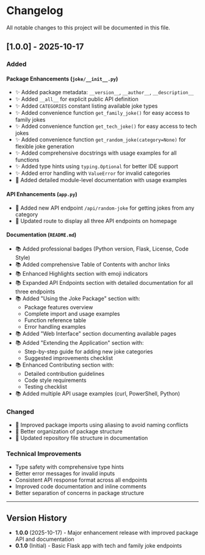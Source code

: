 # Changelog

All notable changes to this project will be documented in this file.

## [1.0.0] - 2025-10-17

### Added

#### Package Enhancements (`joke/__init__.py`)
- ✨ Added package metadata: `__version__`, `__author__`, `__description__`
- ✨ Added `__all__` for explicit public API definition
- ✨ Added `CATEGORIES` constant listing available joke types
- ✨ Added convenience function `get_family_joke()` for easy access to family jokes
- ✨ Added convenience function `get_tech_joke()` for easy access to tech jokes
- ✨ Added convenience function `get_random_joke(category=None)` for flexible joke generation
- ✨ Added comprehensive docstrings with usage examples for all functions
- ✨ Added type hints using `typing.Optional` for better IDE support
- ✨ Added error handling with `ValueError` for invalid categories
- 📝 Added detailed module-level documentation with usage examples

#### API Enhancements (`app.py`)
- 🔌 Added new API endpoint `/api/random-joke` for getting jokes from any category
- 📝 Updated route to display all three API endpoints on homepage

#### Documentation (`README.md`)
- 📚 Added professional badges (Python version, Flask, License, Code Style)
- 📚 Added comprehensive Table of Contents with anchor links
- 📚 Enhanced Highlights section with emoji indicators
- 📚 Expanded API Endpoints section with detailed documentation for all three endpoints
- 📚 Added "Using the Joke Package" section with:
  - Package features overview
  - Complete import and usage examples
  - Function reference table
  - Error handling examples
- 📚 Added "Web Interface" section documenting available pages
- 📚 Added "Extending the Application" section with:
  - Step-by-step guide for adding new joke categories
  - Suggested improvements checklist
- 📚 Enhanced Contributing section with:
  - Detailed contribution guidelines
  - Code style requirements
  - Testing checklist
- 📚 Added multiple API usage examples (curl, PowerShell, Python)

### Changed

- 🔧 Improved package imports using aliasing to avoid naming conflicts
- 🔧 Better organization of package structure
- 📝 Updated repository file structure in documentation

### Technical Improvements

- Type safety with comprehensive type hints
- Better error messages for invalid inputs
- Consistent API response format across all endpoints
- Improved code documentation and inline comments
- Better separation of concerns in package structure

---

## Version History

- **1.0.0** (2025-10-17) - Major enhancement release with improved package API and documentation
- **0.1.0** (Initial) - Basic Flask app with tech and family joke endpoints
